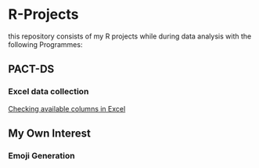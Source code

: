 # R-Projects
this repository consists of my R projects while during data analysis with the following Programmes:

## PACT-DS
### Excel data collection
[Checking available columns in Excel](https://github.com/Git-SXQ6/R-Projects/blob/main/Check%20Available%20Columns.R)

## My Own Interest
### Emoji Generation
